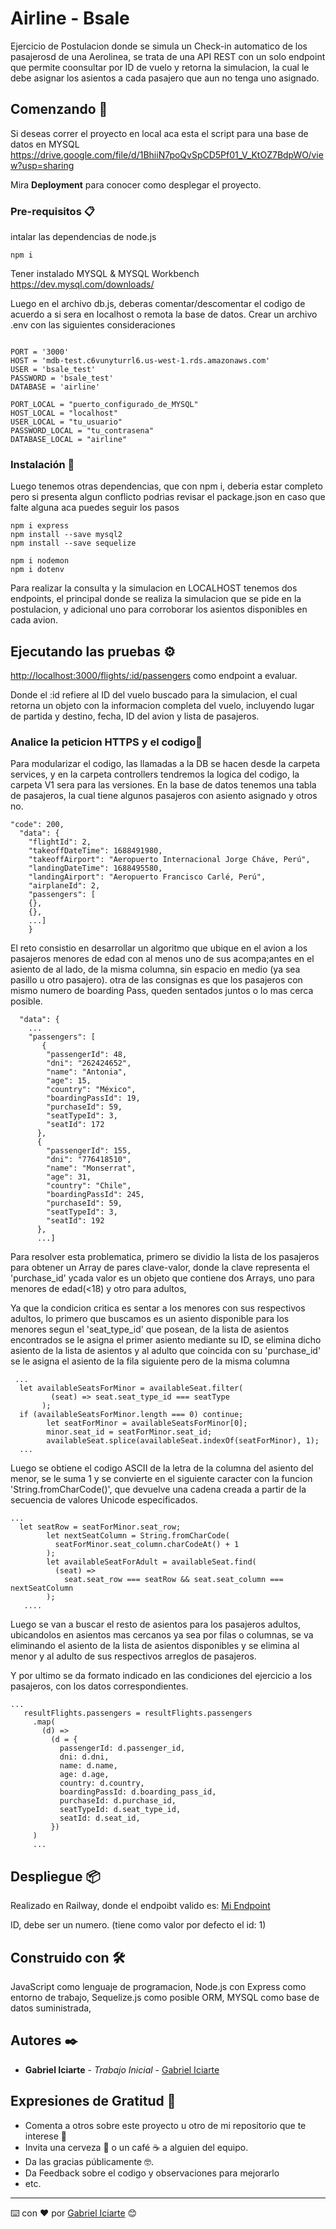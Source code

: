 # Airline - Bsale

Ejercicio de Postulacion donde se simula un Check-in automatico de los pasajerosd de una Aerolinea,
se trata de una API REST con un solo endpoint que permite coonsultar por ID de vuelo y retorna la simulacion, la cual le debe asignar los asientos a cada pasajero que aun no tenga uno asignado.

## Comenzando 🚀

Si deseas correr el proyecto en local aca esta el script para una base de datos en MYSQL https://drive.google.com/file/d/1BhiiN7poQvSpCD5Pf01_V_KtOZ7BdpWO/view?usp=sharing

Mira **Deployment** para conocer como desplegar el proyecto.


### Pre-requisitos 📋

intalar las dependencias de node.js

```
npm i
```
Tener instalado MYSQL & MYSQL Workbench
https://dev.mysql.com/downloads/

Luego en el archivo db.js, deberas comentar/descomentar el codigo de acuerdo a si sera en localhost o remota la base de datos.
Crear un archivo .env con las siguientes consideraciones
```

PORT = '3000'
HOST = 'mdb-test.c6vunyturrl6.us-west-1.rds.amazonaws.com'
USER = 'bsale_test'
PASSWORD = 'bsale_test'
DATABASE = 'airline'

PORT_LOCAL = "puerto_configurado_de_MYSQL"
HOST_LOCAL = "localhost"
USER_LOCAL = "tu_usuario"
PASSWORD_LOCAL = "tu_contrasena"
DATABASE_LOCAL = "airline"
```

### Instalación 🔧

Luego tenemos otras dependencias, que con npm i, deberia estar completo pero si presenta algun conflicto podrias revisar el package.json en caso que falte alguna aca puedes seguir los pasos

```
npm i express
npm install --save mysql2
npm install --save sequelize
```

```
npm i nodemon
npm i dotenv
```

Para realizar la consulta y la simulacion en LOCALHOST tenemos dos endpoints,
el principal donde se realiza la simulacion que se pide en la postulacion, y adicional uno para corroborar los asientos disponibles en cada avion.

## Ejecutando las pruebas ⚙️

[http://localhost:3000/flights/:id/passengers](http://localhost:3000/flights/:id/passengers) como endpoint a evaluar.

Donde el :id refiere al ID del vuelo buscado para la simulacion,
el cual retorna un objeto con la informacion completa del vuelo, incluyendo lugar de partida y destino, fecha, ID del avion y lista de pasajeros.

### Analice la peticion HTTPS y el codigo🔩

Para modularizar el codigo, las llamadas a la DB se hacen desde la carpeta services, y en la carpeta controllers tendremos la logica del codigo, la carpeta V1 sera para las versiones.
En la base de datos tenemos una tabla de pasajeros, la cual tiene algunos pasajeros con asiento asignado y otros no.

```
"code": 200,
  "data": {
    "flightId": 2,
    "takeoffDateTime": 1688491980,
    "takeoffAirport": "Aeropuerto Internacional Jorge Cháve, Perú",
    "landingDateTime": 1688495580,
    "landingAirport": "Aeropuerto Francisco Carlé, Perú",
    "airplaneId": 2,
    "passengers": [
    {},
    {},
    ...]
    }
```
El reto consistio en desarrollar un algoritmo que ubique en el avion a los pasajeros menores de edad con al menos uno de sus acompa;antes en el asiento de al lado, de la misma columna, sin espacio en medio (ya sea pasillo u otro pasajero).
otra de las consignas es que los pasajeros con mismo numero de boarding Pass, queden sentados juntos o lo mas cerca posible.

```
  "data": {
    ... 
    "passengers": [
       {
        "passengerId": 48,
        "dni": "262424652",
        "name": "Antonia",
        "age": 15,
        "country": "México",
        "boardingPassId": 19,
        "purchaseId": 59,
        "seatTypeId": 3,
        "seatId": 172
      },
      {
        "passengerId": 155,
        "dni": "776418510",
        "name": "Monserrat",
        "age": 31,
        "country": "Chile",
        "boardingPassId": 245,
        "purchaseId": 59,
        "seatTypeId": 3,
        "seatId": 192
      },
      ...]
```
Para resolver esta problematica, primero se dividio la lista de los pasajeros para obtener un Array de pares clave-valor, donde la clave representa el 'purchase_id' ycada valor es un objeto que contiene dos Arrays, uno para menores de edad(<18) y otro para adultos,

Ya que la condicion critica es sentar a los menores con sus respectivos adultos, lo primero que buscamos es un asiento disponible para los menores segun el 'seat_type_id' que posean, de la lista de asientos encontrados se le asigna el primer asiento mediante su ID, se elimina dicho asiento de la lista de asientos y al adulto que coincida con su 'purchase_id' se le asigna el asiento de la fila siguiente pero de la misma columna

```
 ...
  let availableSeatsForMinor = availableSeat.filter(
         (seat) => seat.seat_type_id === seatType
       );
  if (availableSeatsForMinor.length === 0) continue;
        let seatForMinor = availableSeatsForMinor[0];
        minor.seat_id = seatForMinor.seat_id;
        availableSeat.splice(availableSeat.indexOf(seatForMinor), 1);
  ...
  ```
Luego se obtiene el codigo ASCII de la letra de la columna del asiento del menor, se le suma 1 y se convierte en el siguiente caracter con la funcion 'String.fromCharCode()', que devuelve una cadena creada a partir de la secuencia de valores Unicode especificados.
```
...
  let seatRow = seatForMinor.seat_row;
        let nextSeatColumn = String.fromCharCode(
          seatForMinor.seat_column.charCodeAt() + 1
        );
        let availableSeatForAdult = availableSeat.find(
          (seat) =>
            seat.seat_row === seatRow && seat.seat_column === nextSeatColumn
        );
   ....
 ```
 Luego se van a buscar el resto de asientos para los pasajeros adultos, ubicandolos en asientos mas cercanos ya sea por filas o columnas, se va eliminando el asiento de la lista de asientos disponibles y se elimina al menor y al adulto de sus respectivos arreglos de pasajeros.
 
  Y por ultimo se da formato indicado en las condiciones del ejercicio a los pasajeros, con los datos correspondientes.
 ```
 ...
    resultFlights.passengers = resultFlights.passengers
      .map(
        (d) =>
          (d = {
            passengerId: d.passenger_id,
            dni: d.dni,
            name: d.name,
            age: d.age,
            country: d.country,
            boardingPassId: d.boarding_pass_id,
            purchaseId: d.purchase_id,
            seatTypeId: d.seat_type_id,
            seatId: d.seat_id,
          })
      )
      ...
 ```

## Despliegue 📦

Realizado en Railway, donde el endpoibt valido es:
[Mi Endpoint](https://bsaleairline-production.up.railway.app/flights/1/passengers)

ID, debe ser un numero. (tiene como valor por defecto el id: 1)

## Construido con 🛠️

JavaScript como lenguaje de programacion,
Node.js con Express como entorno de trabajo,
Sequelize.js como posible ORM,
MYSQL como base de datos suministrada,

## Autores ✒️

* **Gabriel Iciarte** - *Trabajo Inicial* - [Gabriel Iciarte](https://www.linkedin.com/in/gabriel-iciarte/)


## Expresiones de Gratitud 🎁

* Comenta a otros sobre este proyecto u otro de mi repositorio que te interese 📢
* Invita una cerveza 🍺 o un café ☕ a alguien del equipo. 
* Da las gracias públicamente 🤓.
* Da Feedback sobre el codigo y observaciones para mejorarlo
* etc.



---
⌨️ con ❤️ por [Gabriel Iciarte](https://github.com/ciarte) 😊
